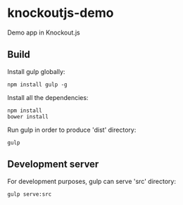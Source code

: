 # knockoutjs-demo
Demo app in Knockout.js

## Build
Install gulp globally:
```
npm install gulp -g
```
Install all the dependencies:
```
npm install
bower install
```

Run gulp in order to produce 'dist' directory:
```
gulp
```

## Development server
For development purposes, gulp can serve 'src' directory:
```
gulp serve:src
```
